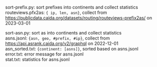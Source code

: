sort-prefix.py: sort prefixes into continents and collect statistics  
routeviews.pfx2as: `{ ip, len, asn}`, collect from https://publicdata.caida.org/datasets/routing/routeviews-prefix2as/ on 2023-03-01  

sort-asn.py: sort as into continents and collect statistics  
asns.jsonl: `{asn, geo, #prefix, #ip}`, collect from https://api.asrank.caida.org/v2/graphql on 2022-12-01  
asn_sorted.txt: `{continent: [asns]}`, sorted based on asns.jsonl  
error.txt: error message for asns.jsonl  
stat.txt: statistics for asns.jsonl  
